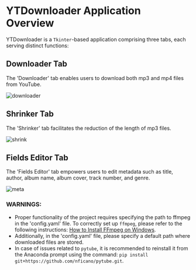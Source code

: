 # YTDownloader Application Overview

YTDownloader is a `Tkinter`-based application comprising three tabs, each serving distinct functions:

## Downloader Tab
The 'Downloader' tab enables users to download both mp3 and mp4 files from YouTube.

![downloader](https://github.com/dariusz-piekarz/tkinter-YouTube-Downloader-and-music-tools/assets/162720843/ad00a893-41d7-456e-b064-f932de609dec)

## Shrinker Tab
The 'Shrinker' tab facilitates the reduction of the length of mp3 files.

![shrink](https://github.com/dariusz-piekarz/tkinter-YouTube-Downloader-and-music-tools/assets/162720843/b8a5af88-c4d5-44bd-ad06-2eb048120d76)

## Fields Editor Tab
The 'Fields Editor' tab empowers users to edit metadata such as title, author, album name, album cover, track number, and genre.

![meta](https://github.com/dariusz-piekarz/tkinter-YouTube-Downloader-and-music-tools/assets/162720843/a75c73bf-5c26-4935-9ea2-166a9b0d5ad4)


### WARNINGS:
- Proper functionality of the project requires specifying the path to ffmpeg in the 'config.yaml' file. To correctly set up `ffmpeg`, please refer to the following instructions: [How to Install FFmpeg on Windows](https://www.wikihow.com/Install-FFmpeg-on-Windows).
- Additionally, in the 'config.yaml' file, please specify a default path where downloaded files are stored.
- In case of issues related to `pytube`, it is recommended to reinstall it from the Anaconda prompt using the command: `pip install git+https://github.com/nficano/pytube.git`.
